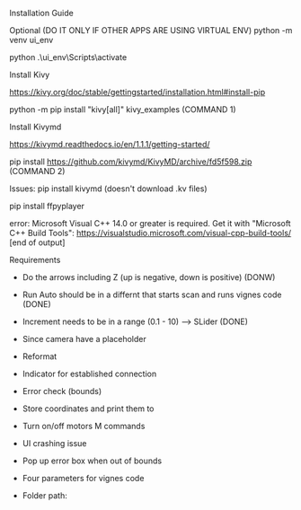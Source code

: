 Installation Guide

Optional (DO IT ONLY IF OTHER APPS ARE USING VIRTUAL ENV)
python -m venv ui_env

python .\ui_env\Scripts\activate

Install Kivy

https://kivy.org/doc/stable/gettingstarted/installation.html#install-pip

python -m pip install "kivy[all]" kivy_examples  (COMMAND 1)

Install Kivymd 

https://kivymd.readthedocs.io/en/1.1.1/getting-started/ 

pip install https://github.com/kivymd/KivyMD/archive/fd5f598.zip   (COMMAND 2)

Issues:
pip install kivymd (doesn't download .kv files)


pip install ffpyplayer


 error: Microsoft Visual C++ 14.0 or greater is required. Get it with "Microsoft C++ Build Tools": https://visualstudio.microsoft.com/visual-cpp-build-tools/
      [end of output]


Requirements

- Do the arrows including Z (up is negative, down is positive)   (DONW)
- Run Auto should be in a differnt that starts scan and runs vignes code (DONE)
- Increment needs to be in a range (0.1 - 10) --> SLider (DONE)
- Since camera have a placeholder 
- Reformat 
- Indicator for established connection
- Error check (bounds)
- Store coordinates and print them to 
- Turn on/off motors M commands 
- UI crashing issue 
- Pop up error box when out of bounds

- Four parameters for vignes code 
- Folder path: